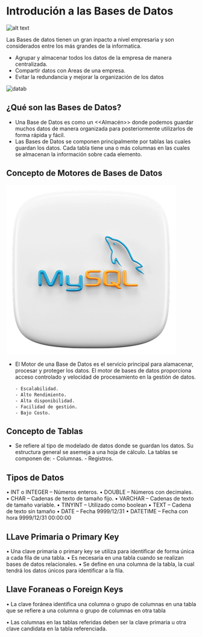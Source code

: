 # Introdución a las Bases de Datos

![alt text](image-1.png)

Las Bases de datos tienen un gran inpacto a nivel empresaria y son considerados entre los más grandes de la informatica.

- Agrupar y almacenar todos los datos de la empresa de manera centralizada.
- Compartir datos con Areas de una empresa.
- Evitar la redundancia y mejorar la organización de los datos

![datab](https://www.godaddy.com/resources/latam/wp-content/uploads/sites/4/2023/06/portada_base-de-datos.png?size=1920x0)

## ¿Qué son las Bases de Datos?

- Una Base de Datos es como un <<Almacén>> donde podemos guardar muchos datos de manera organizada para posteriormente utilizarlos de forma rápida y fácil.
- Las Bases de Datos se componen principalmente por tablas las cuales guardan los datos. Cada tabla tiene una o más columnas en las cuales se almacenan la información sobre cada elemento.

## Concepto de Motores de Bases de Datos

![alt text](image.png)

- El Motor de una Base de Datos es el servicio principal para alamacenar, procesar y proteger los datos. El motor de bases de datos proporciona acceso controlado y velocidad de procesamiento en la gestión de datos.

      - Escalabilidad.
      - Alto Rendimiento.
      - Alta disponibilidad.
      - Facilidad de gestión.
      - Bajo Costo.

## Concepto de Tablas

- Se refiere al tipo de modelado de datos donde se guardan los datos. Su estructura general se asemeja a una hoja de cálculo. La tablas se componen de:
      - Columnas.
      - Registros.

## Tipos de Datos

• INT o INTEGER – Números enteros.
• DOUBLE – Números con decimales.
• CHAR – Cadenas de texto de tamaño fijo.
• VARCHAR – Cadenas de texto de tamaño variable.
• TINYINT – Utilizado como boolean
• TEXT – Cadena de texto sin tamaño
• DATE – Fecha 9999/12/31
• DATETIME – Fecha con hora 9999/12/31 00:00:00

## LLave Primaria o Primary Key

• Una clave primaria o primary key se utiliza para
identificar de forma única a cada fila de una tabla.
• Es necesaria en una tabla cuando se realizan
bases de datos relacionales.
• Se define en una columna de la tabla, la cual
tendrá los datos únicos para identificar a la fila.

## Llave Foraneas o Foreign Keys

• La clave foránea identifica una columna o grupo
de columnas en una tabla que se refiere a una
columna o grupo de columnas en otra tabla

• Las columnas en las tablas referidas deben ser la
clave primaria u otra clave candidata en la tabla
referenciada.
